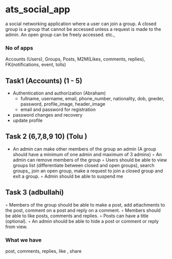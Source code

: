 # ats_social_app
 a social networking application where a user can join a group. A closed group is a group that cannot be accessed unless a request is made to the admin. An open group can be freely accessed. etc., 

### No of apps 
Accounts (Users), Groups, Posts, M2M(Likes, comments, replies), FK(notifications, event, tolls)

## Task1 (Accounts) (1 - 5)
- Authentication and authorization  (Abraham)
   - fullname, username, email, phone_number, nationality, dob, gneder, password, profile_image, header_image
   - email and password for registration
- password changes and recovery
- update profile

## Task 2 (6,7,8,9 10) (Tolu )
- An admin can make other members of the group an admin (A group should
have a minimum of one admin and maximum of 3 admins)
◦ An admin can remove members of the group
◦ Users should be able to view groups list (differentiate between closed and
open groups), search groups,, join an open group, make a request to join a
closed group and exit a group.
◦ Admin should be able to suspend me

## Task 3 (adbullahi)
◦ Members of the group should be able to make a post, add attachments to the
post, comment on a post and reply on a comment.
◦ Members should be able to like posts, comments and replies.
◦ Posts can have a title (optional).
◦ An admin should be able to hide a post or comment or reply from view.



### What we have
post, comments, replies, like , share



  
